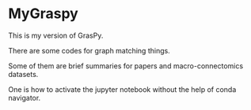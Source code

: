 # MyGraspy

This is my version of GrasPy.

There are some codes for graph matching things.

Some of them are brief summaries for papers and macro-connectomics datasets.

One is how to activate the jupyter notebook without the help of conda navigator. 
